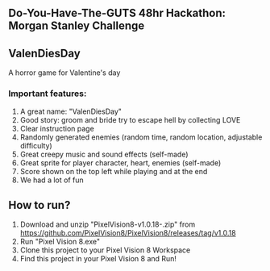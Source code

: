 ## Do-You-Have-The-GUTS 48hr Hackathon: Morgan Stanley Challenge<br>
## ValenDiesDay<br>
  A horror game for Valentine's day<br>
### Important features:<br>
1. A great name: "ValenDiesDay"<br>
2. Good story: groom and bride try to escape hell by collecting LOVE<br>
3. Clear instruction page<br>
4. Randomly generated enemies (random time, random location, adjustable difficulty)<br>
5. Great creepy music and sound effects (self-made)<br>
6. Great sprite for player character, heart, enemies (self-made)<br>
7. Score shown on the top left while playing and at the end<br>
8. We had a lot of fun

## How to run?<br>
1. Download and unzip "PixelVision8-v1.0.18-<YOUR OS>.zip" from https://github.com/PixelVision8/PixelVision8/releases/tag/v1.0.18 <br>
2. Run "Pixel Vision 8.exe"
3. Clone this project to your Pixel Vision 8 Workspace
4. Find this project in your Pixel Vision 8 and Run!
